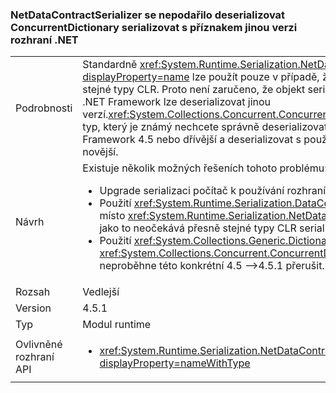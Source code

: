 ### <a name="netdatacontractserializer-fails-to-deserialize-a-concurrentdictionary-serialized-with-a-different-net-version"></a>NetDataContractSerializer se nepodařilo deserializovat ConcurrentDictionary serializovat s příznakem jinou verzi rozhraní .NET

|   |   |
|---|---|
|Podrobnosti|Standardně <xref:System.Runtime.Serialization.NetDataContractSerializer?displayProperty=name> lze použít pouze v případě, že i serializaci a deserializaci končí sdílet stejné typy CLR. Proto není zaručeno, že objekt serializovat s příznakem jednu verzi rozhraní .NET Framework lze deserializovat jinou verzí.<xref:System.Collections.Concurrent.ConcurrentDictionary%602?displayProperty=name> je typ, který je známý nechcete správně deserializovat, je-li serializovat pomocí rozhraní .NET Framework 4.5 nebo dřívější a deserializovat s použitím rozhraní .NET Framework 4.5.1 nebo novější.|
|Návrh|Existuje několik možných řešeních tohoto problému:<ul><li>Upgrade serializaci počítač k používání rozhraní .NET Framework 4.5.1, také.</li><li>Použití <xref:System.Runtime.Serialization.DataContractSerializer?displayProperty=name> místo <xref:System.Runtime.Serialization.NetDataContractSerializer?displayProperty=name> jako to neočekává přesně stejné typy CLR serializaci a deserializaci skončí.</li><li>Použití <xref:System.Collections.Generic.Dictionary%602?displayProperty=name> místo <xref:System.Collections.Concurrent.ConcurrentDictionary%602?displayProperty=name> od neproběhne této konkrétní 4.5 –&gt;4.5.1 přerušit.</li></ul>|
|Rozsah|Vedlejší|
|Version|4.5.1|
|Typ|Modul runtime|
|Ovlivněné rozhraní API|<ul><li><xref:System.Runtime.Serialization.NetDataContractSerializer.Deserialize(System.IO.Stream)?displayProperty=nameWithType></li></ul>|

